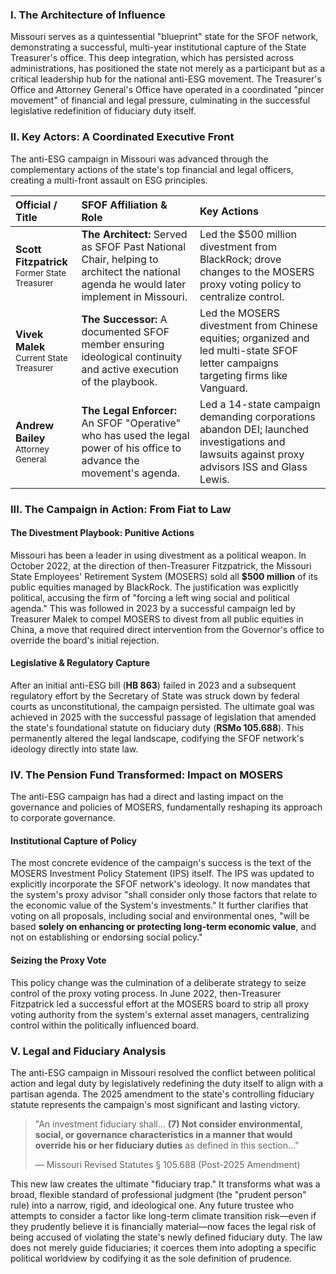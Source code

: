 ---
---
### I. The Architecture of Influence

Missouri serves as a quintessential "blueprint" state for the SFOF network, demonstrating a successful, multi-year institutional capture of the State Treasurer's office. This deep integration, which has persisted across administrations, has positioned the state not merely as a participant but as a critical leadership hub for the national anti-ESG movement. The Treasurer's Office and Attorney General's Office have operated in a coordinated "pincer movement" of financial and legal pressure, culminating in the successful legislative redefinition of fiduciary duty itself.

### II. Key Actors: A Coordinated Executive Front

The anti-ESG campaign in Missouri was advanced through the complementary actions of the state's top financial and legal officers, creating a multi-front assault on ESG principles.

| Official / Title | SFOF Affiliation & Role | Key Actions |
| :--- | :--- | :--- |
| **Scott Fitzpatrick**<br><span style="font-size: smaller;">Former State Treasurer</span> | **The Architect:** Served as SFOF Past National Chair, helping to architect the national agenda he would later implement in Missouri. | Led the $500 million divestment from BlackRock; drove changes to the MOSERS proxy voting policy to centralize control. |
| **Vivek Malek**<br><span style="font-size: smaller;">Current State Treasurer</span> | **The Successor:** A documented SFOF member ensuring ideological continuity and active execution of the playbook. | Led the MOSERS divestment from Chinese equities; organized and led multi-state SFOF letter campaigns targeting firms like Vanguard. |
| **Andrew Bailey**<br><span style="font-size: smaller;">Attorney General</span> | **The Legal Enforcer:** An SFOF "Operative" who has used the legal power of his office to advance the movement's agenda. | Led a 14-state campaign demanding corporations abandon DEI; launched investigations and lawsuits against proxy advisors ISS and Glass Lewis. |

### III. The Campaign in Action: From Fiat to Law

#### The Divestment Playbook: Punitive Actions
Missouri has been a leader in using divestment as a political weapon. In October 2022, at the direction of then-Treasurer Fitzpatrick, the Missouri State Employees' Retirement System (MOSERS) sold all **$500 million** of its public equities managed by BlackRock. The justification was explicitly political, accusing the firm of "forcing a left wing social and political agenda." This was followed in 2023 by a successful campaign led by Treasurer Malek to compel MOSERS to divest from all public equities in China, a move that required direct intervention from the Governor's office to override the board's initial rejection.

#### Legislative & Regulatory Capture
After an initial anti-ESG bill (**HB 863**) failed in 2023 and a subsequent regulatory effort by the Secretary of State was struck down by federal courts as unconstitutional, the campaign persisted. The ultimate goal was achieved in 2025 with the successful passage of legislation that amended the state's foundational statute on fiduciary duty (**RSMo 105.688**). This permanently altered the legal landscape, codifying the SFOF network's ideology directly into state law.

### IV. The Pension Fund Transformed: Impact on MOSERS

The anti-ESG campaign has had a direct and lasting impact on the governance and policies of MOSERS, fundamentally reshaping its approach to corporate governance.

#### Institutional Capture of Policy
The most concrete evidence of the campaign's success is the text of the MOSERS Investment Policy Statement (IPS) itself. The IPS was updated to explicitly incorporate the SFOF network's ideology. It now mandates that the system's proxy advisor "shall consider only those factors that relate to the economic value of the System's investments." It further clarifies that voting on all proposals, including social and environmental ones, "will be based **solely on enhancing or protecting long-term economic value**, and not on establishing or endorsing social policy."

#### Seizing the Proxy Vote
This policy change was the culmination of a deliberate strategy to seize control of the proxy voting process. In June 2022, then-Treasurer Fitzpatrick led a successful effort at the MOSERS board to strip all proxy voting authority from the system's external asset managers, centralizing control within the politically influenced board.

### V. Legal and Fiduciary Analysis

The anti-ESG campaign in Missouri resolved the conflict between political action and legal duty by legislatively redefining the duty itself to align with a partisan agenda. The 2025 amendment to the state's controlling fiduciary statute represents the campaign's most significant and lasting victory.

> "An investment fiduciary shall... **(7) Not consider environmental, social, or governance characteristics in a manner that would override his or her fiduciary duties** as defined in this section..."
>
> — Missouri Revised Statutes § 105.688 (Post-2025 Amendment)

This new law creates the ultimate "fiduciary trap." It transforms what was a broad, flexible standard of professional judgment (the "prudent person" rule) into a narrow, rigid, and ideological one. Any future trustee who attempts to consider a factor like long-term climate transition risk—even if they prudently believe it is financially material—now faces the legal risk of being accused of violating the state's newly defined fiduciary duty. The law does not merely guide fiduciaries; it coerces them into adopting a specific political worldview by codifying it as the sole definition of prudence.
